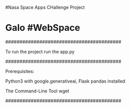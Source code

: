 #Nasa Space Apps CHallenge Project
# Galo #WebSpace

#########################################

To run the project run the app.py

#########################################

Prerequisites:

  Python3 with google.generativeai, Flask pandas installed
  
  The Command-Line Tool wget
  
#########################################
